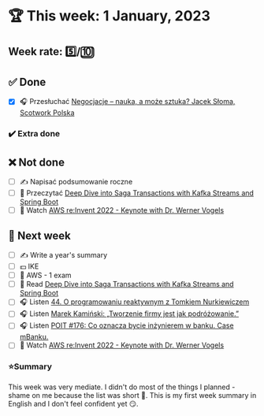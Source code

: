 # 🏆 This week: 1 January, 2023

## Week rate: 5️⃣/🔟

## ✅ Done
- [x] 🎧 Przesłuchać [Negocjacje – nauka, a może sztuka? Jacek Słoma, Scotwork Polska](https://zaprojektujswojezycie.pl/negocjacje-nauka-a-moze-sztuka-jacek-sloma-scotwork-polska/)

### ✔️ Extra done

## ❌ Not done
- [ ] ✍️ Napisać podsumowanie roczne
- [ ] 📗 Przeczytać [Deep Dive into Saga Transactions with Kafka Streams and Spring Boot](https://piotrminkowski.com/2022/02/07/deep-dive-into-saga-transactions-with-kafka-streams-and-spring-boot/)
- [ ] 🎥 Watch [AWS re:Invent 2022 - Keynote with Dr. Werner Vogels](https://youtu.be/RfvL_423a-I?list=PL2yQDdvlhXf8xcKr0-BHEyg_8VB4tWdu1)

## 📝 Next week
- [ ] ✍️ Write a year's summary
- [ ] 💵 IKE
- [ ] 🎥 AWS - 1 exam
- [ ] 📗 Read [Deep Dive into Saga Transactions with Kafka Streams and Spring Boot](https://piotrminkowski.com/2022/02/07/deep-dive-into-saga-transactions-with-kafka-streams-and-spring-boot/)
- [ ] 🎧 Listen [44. O programowaniu reaktywnym z Tomkiem Nurkiewiczem](https://bettersoftwaredesign.pl/episodes/44)
- [ ] 🎧 Listen [Marek Kamiński: „Tworzenie firmy jest jak podróżowanie.”](https://zaprojektujswojezycie.pl/marek-kaminski-tworzenie-firmy-jest-jak-podrozowanie/)
- [ ] 🎧 Listen [POIT #176: Co oznacza bycie inżynierem w banku. Case mBanku.](https://porozmawiajmyoit.pl/poit-176-co-oznacza-bycie-inzynierem-w-banku-case-mbanku/)
- [ ] 🎥 Watch [AWS re:Invent 2022 - Keynote with Dr. Werner Vogels](https://youtu.be/RfvL_423a-I?list=PL2yQDdvlhXf8xcKr0-BHEyg_8VB4tWdu1)

### ⭐Summary 
This week was very mediate. I didn't do most of the things I planned - shame on me because the list was short 🥺. This is my first week summary in English and I don't feel confident yet 😏.
